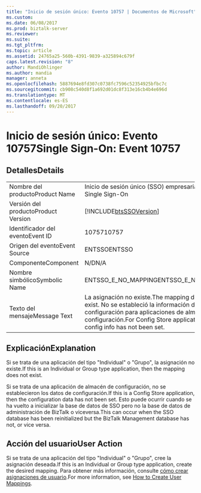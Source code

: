 ```yaml
---
title: "Inicio de sesión único: Evento 10757 | Documentos de Microsoft"
ms.custom: 
ms.date: 06/08/2017
ms.prod: biztalk-server
ms.reviewer: 
ms.suite: 
ms.tgt_pltfrm: 
ms.topic: article
ms.assetid: 24765a25-560b-4391-9839-a325894c679f
caps.latest.revision: "8"
author: MandiOhlinger
ms.author: mandia
manager: anneta
ms.openlocfilehash: 5887694e8fd307c0738fc7596c52354925bfbc7c
ms.sourcegitcommit: cb908c540d8f1a692d01dc8f313e16cb4b4e696d
ms.translationtype: MT
ms.contentlocale: es-ES
ms.lasthandoff: 09/20/2017
---
```

# <a name="single-sign-on-event-10757"></a><span data-ttu-id="87d33-102">Inicio de sesión único: Evento 10757</span><span class="sxs-lookup"><span data-stu-id="87d33-102">Single Sign-On: Event 10757</span></span>
## <a name="details"></a><span data-ttu-id="87d33-103">Detalles</span><span class="sxs-lookup"><span data-stu-id="87d33-103">Details</span></span>  
  
|||  
|-|-|  
|<span data-ttu-id="87d33-104">Nombre del producto</span><span class="sxs-lookup"><span data-stu-id="87d33-104">Product Name</span></span>|<span data-ttu-id="87d33-105">Inicio de sesión único (SSO) empresarial</span><span class="sxs-lookup"><span data-stu-id="87d33-105">Enterprise Single Sign-On</span></span>|  
|<span data-ttu-id="87d33-106">Versión del producto</span><span class="sxs-lookup"><span data-stu-id="87d33-106">Product Version</span></span>|[!INCLUDE[btsSSOVersion](../includes/btsssoversion-md.md)]|  
|<span data-ttu-id="87d33-107">Identificador del evento</span><span class="sxs-lookup"><span data-stu-id="87d33-107">Event ID</span></span>|<span data-ttu-id="87d33-108">10757</span><span class="sxs-lookup"><span data-stu-id="87d33-108">10757</span></span>|  
|<span data-ttu-id="87d33-109">Origen del evento</span><span class="sxs-lookup"><span data-stu-id="87d33-109">Event Source</span></span>|<span data-ttu-id="87d33-110">ENTSSO</span><span class="sxs-lookup"><span data-stu-id="87d33-110">ENTSSO</span></span>|  
|<span data-ttu-id="87d33-111">Componente</span><span class="sxs-lookup"><span data-stu-id="87d33-111">Component</span></span>|<span data-ttu-id="87d33-112">N/D</span><span class="sxs-lookup"><span data-stu-id="87d33-112">N/A</span></span>|  
|<span data-ttu-id="87d33-113">Nombre simbólico</span><span class="sxs-lookup"><span data-stu-id="87d33-113">Symbolic Name</span></span>|<span data-ttu-id="87d33-114">ENTSSO_E_NO_MAPPING</span><span class="sxs-lookup"><span data-stu-id="87d33-114">ENTSSO_E_NO_MAPPING</span></span>|  
|<span data-ttu-id="87d33-115">Texto del mensaje</span><span class="sxs-lookup"><span data-stu-id="87d33-115">Message Text</span></span>|<span data-ttu-id="87d33-116">La asignación no existe.</span><span class="sxs-lookup"><span data-stu-id="87d33-116">The mapping does not exist.</span></span> <span data-ttu-id="87d33-117">No se estableció la información de configuración para aplicaciones de almacén de configuración.</span><span class="sxs-lookup"><span data-stu-id="87d33-117">For Config Store applications, the config info has not been set.</span></span>|  
  
## <a name="explanation"></a><span data-ttu-id="87d33-118">Explicación</span><span class="sxs-lookup"><span data-stu-id="87d33-118">Explanation</span></span>  
 <span data-ttu-id="87d33-119">Si se trata de una aplicación del tipo "Individual" o "Grupo", la asignación no existe.</span><span class="sxs-lookup"><span data-stu-id="87d33-119">If this is an Individual or Group type application, then the mapping does not exist.</span></span>  
  
 <span data-ttu-id="87d33-120">Si se trata de una aplicación de almacén de configuración, no se establecieron los datos de configuración.</span><span class="sxs-lookup"><span data-stu-id="87d33-120">If this is a Config Store application, then the configuration data has not been set.</span></span> <span data-ttu-id="87d33-121">Esto puede ocurrir cuando se ha vuelto a inicializar la base de datos de SSO pero no la base de datos de administración de BizTalk o viceversa.</span><span class="sxs-lookup"><span data-stu-id="87d33-121">This can occur when the SSO database has been reinitialized but the BizTalk Management database has not, or vice versa.</span></span>  
  
## <a name="user-action"></a><span data-ttu-id="87d33-122">Acción del usuario</span><span class="sxs-lookup"><span data-stu-id="87d33-122">User Action</span></span>  
 <span data-ttu-id="87d33-123">Si se trata de una aplicación del tipo "Individual" o "Grupo", cree la asignación deseada.</span><span class="sxs-lookup"><span data-stu-id="87d33-123">If this is an Individual or Group type application, create the desired mapping.</span></span> <span data-ttu-id="87d33-124">Para obtener más información, consulte [cómo crear asignaciones de usuario](../core/how-to-create-user-mappings.md).</span><span class="sxs-lookup"><span data-stu-id="87d33-124">For more information, see [How to Create User Mappings](../core/how-to-create-user-mappings.md).</span></span>
